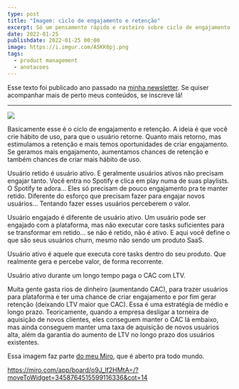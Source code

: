 ```yaml
---
type: post
title: "Imagem: ciclo de engajamento e retenção"
excerpt: Só um pensamento rápido e rasteiro sobre ciclo de engajamento e retenção
date: 2022-01-25
publishdate: 2022-01-25 00:00
image: https://i.imgur.com/A5KK0pj.png
tags:
  - product management
  - anotacoes
---
```

Esse texto foi publicado ano passado na [minha newsletter](https://diegoeis.com/newsetter/). Se quiser acompanhar mais de perto meus conteúdos, se inscreve lá!

- - -

![](https://i.imgur.com/A5KK0pj.png)

Basicamente esse é o ciclo de engajamento e retenção. A ideia é que você crie hábito de uso, para que o usuário retorne. Quanto mais retorno, mas estimulamos a retenção e mais temos oportunidades de criar engajamento. Se geramos mais engajamento, aumentamos chances de retenção e também chances de criar mais hábito de uso.

Usuário retido é usuário ativo. E geralmente usuários ativos não precisam engajar tanto. Você entra no Spotify e clica em play numa de suas playlists. O Spotify te adora... Eles só precisam de pouco engajamento pra te manter retido. Diferente do esforço que precisam fazer para engajar novos usuários... Tentando fazer esses usuários perceberem o valor.

Usuário engajado é diferente de usuário ativo. Um usuário pode ser engajado com a plataforma, mas não executar core tasks suficientes para se transformar em retido... se não é retido, não é ativo. E aqui você define o que são seus usuários churn, mesmo não sendo um produto SaaS.

Usuário ativo é aquele que executa core tasks dentro do seu produto. Que realmente gera e percebe valor, de forma recorrente.

Usuário ativo durante um longo tempo paga o CAC com LTV.

Muita gente gasta rios de dinheiro (aumentando CAC), para trazer usuários para plataforma e ter uma chance de criar engajamento e por fim gerar retenção (deixando LTV maior que CAC). Essa é uma estratégia de médio e longo prazo. Teoricamente, quando a empresa desligar a torneira de aquisição de novos clientes, eles conseguem manter o CAC lá embaixo, mas ainda conseguem manter uma taxa de aquisição de novos usuários alta, além da garantia do aumento de LTV no longo prazo dos usuários existentes.

Essa imagem faz parte [do meu Miro](https://miro.com/app/board/o9J_lf2HMtA=/?moveToWidget=3458764515599116336&cot=14), que é aberto pra todo mundo.

<https://miro.com/app/board/o9J_lf2HMtA=/?moveToWidget=3458764515599116336&cot=14>